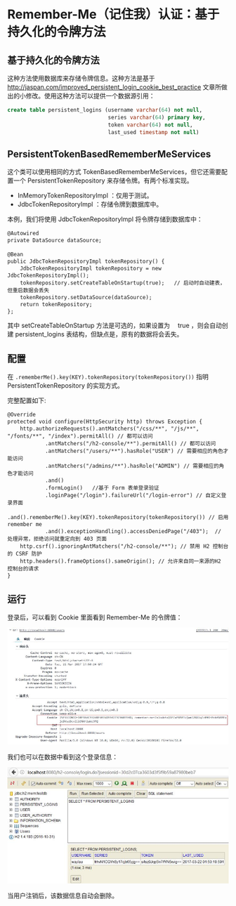 # Remember-Me（记住我）认证：基于持久化的令牌方法
 

## 基于持久化的令牌方法

这种方法使用数据库来存储令牌信息。这种方法是基于 <http://jaspan.com/improved_persistent_login_cookie_best_practice> 文章所做出的小修改。使用这种方法可以提供一个数据源引用：
 
```sql
create table persistent_logins (username varchar(64) not null,
								series varchar(64) primary key,
								token varchar(64) not null,
								last_used timestamp not null)
```



## PersistentTokenBasedRememberMeServices

这个类可以使用相同的方式 TokenBasedRememberMeServices，但它还需要配置一个 PersistentTokenRepository 来存储令牌。有两个标准实现。

* InMemoryTokenRepositoryImpl ：仅用于测试。
* JdbcTokenRepositoryImpl ：存储令牌到数据库中。

本例，我们将使用 JdbcTokenRepositoryImpl 将令牌存储到数据库中：

```
@Autowired
private DataSource dataSource;

@Bean  
public JdbcTokenRepositoryImpl tokenRepository() {
	JdbcTokenRepositoryImpl tokenRepository = new JdbcTokenRepositoryImpl();
	tokenRepository.setCreateTableOnStartup(true);   // 启动时自动建表，但重启数据会丢失
	tokenRepository.setDataSource(dataSource);
	return tokenRepository;
};
```

其中 setCreateTableOnStartup 方法是可选的，如果设置为 　true ，则会自动创建 persistent_logins 表结构，但缺点是，原有的数据将会丢失。


## 配置

在 `.rememberMe().key(KEY).tokenRepository(tokenRepository())` 指明 PersistentTokenRepository 的实现方式。

完整配置如下:

```
@Override
protected void configure(HttpSecurity http) throws Exception {
	http.authorizeRequests().antMatchers("/css/**", "/js/**", "/fonts/**", "/index").permitAll() // 都可以访问
			.antMatchers("/h2-console/**").permitAll() // 都可以访问
			.antMatchers("/users/**").hasRole("USER") // 需要相应的角色才能访问
			.antMatchers("/admins/**").hasRole("ADMIN") // 需要相应的角色才能访问
			.and()
			.formLogin()   //基于 Form 表单登录验证
			.loginPage("/login").failureUrl("/login-error") // 自定义登录界面
			.and().rememberMe().key(KEY).tokenRepository(tokenRepository()) // 启用 remember me
			.and().exceptionHandling().accessDeniedPage("/403");  // 处理异常，拒绝访问就重定向到 403 页面
	http.csrf().ignoringAntMatchers("/h2-console/**"); // 禁用 H2 控制台的 CSRF 防护
	http.headers().frameOptions().sameOrigin(); // 允许来自同一来源的H2 控制台的请求
}
```


## 运行


登录后，可以看到 Cookie 里面看到 Remember-Me 的令牌值：

![](../images/remember-me-persistent/login.jpg)


我们也可以在数据中看到这个登录信息：

![](../images/remember-me-persistent/h2.jpg)

当用户注销后，该数据信息自动会删除。